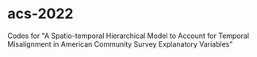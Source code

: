 # acs-2022
Codes for "A Spatio-temporal Hierarchical Model to Account for Temporal Misalignment in American Community Survey Explanatory Variables"
